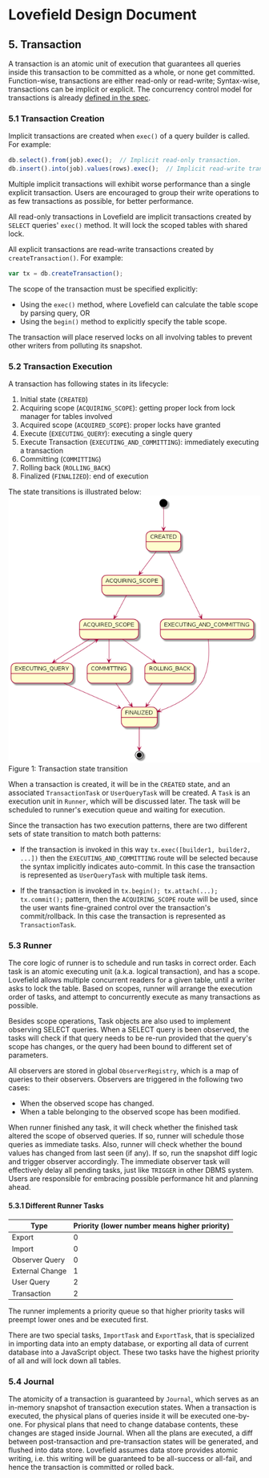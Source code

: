 # Lovefield Design Document

## 5. Transaction

A transaction is an atomic unit of execution that guarantees all queries inside
this transaction to be committed as a whole, or none get committed.
Function-wise, transactions are either read-only or read-write; Syntax-wise,
transactions can be implicit or explicit. The concurrency control model for
transactions is already [defined in the spec](
../spec/05_transaction.md#54-concurrency-control).


### 5.1 Transaction Creation

Implicit transactions are created when `exec()` of a query builder is called.
For example:

```js
db.select().from(job).exec();  // Implicit read-only transaction.
db.insert().into(job).values(rows).exec();  // Implicit read-write transaction.
```

Multiple implicit transactions will exhibit worse performance than a single
explicit transaction. Users are encouraged to group their write operations to
as few transactions as possible, for better performance.

All read-only transactions in Lovefield are implicit transactions created by
`SELECT` queries' `exec()` method. It will lock the scoped tables with shared
lock.

All explicit transactions are read-write transactions created by
`createTransaction()`. For example:

```js
var tx = db.createTransaction();
```

The scope of the transaction must be specified explicitly:

* Using the `exec()` method, where Lovefield can calculate the table scope
  by parsing query, OR
* Using the `begin()` method to explicitly specify the table scope.

The transaction will place reserved locks on all involving tables to prevent
other writers from polluting its snapshot.

### 5.2 Transaction Execution

A transaction has following states in its lifecycle:

1. Initial state (`CREATED`)
2. Acquiring scope (`ACQUIRING_SCOPE`): getting proper lock from lock manager
   for tables involved
3. Acquired scope (`ACQUIRED_SCOPE`): proper locks have granted
4. Execute (`EXECUTING_QUERY`): executing a single query
5. Execute Transaction (`EXECUTING_AND_COMMITTING`): immediately executing a
   transaction
6. Committing (`COMMITTING`)
7. Rolling back (`ROLLING_BACK`)
8. Finalized (`FINALIZED`): end of execution

The state transitions is illustrated below:
![Figure 1](images/state.png)<br/>
Figure 1: Transaction state transition

When a transaction is created, it will be in the `CREATED` state, and an
associated `TransactionTask` or `UserQueryTask` will be created. A `Task` is an
execution unit in `Runner`, which will be discussed later. The task will be
scheduled to runner's execution queue and waiting for execution.

Since the transaction has two execution patterns, there are two different sets
of state transition to match both patterns:

* If the transaction is invoked in this way `tx.exec([builder1, builder2, ...])`
  then the `EXECUTING_AND_COMMITTING` route will be selected because the syntax
  implicitly indicates auto-commit. In this case the transaction is represented
  as `UserQueryTask` with multiple task items.

* If the transaction is invoked in `tx.begin(); tx.attach(...); tx.commit();`
  pattern, then the `ACQUIRING_SCOPE` route will be used, since the user wants
  fine-grained control over the transaction's commit/rollback. In this case the
  transaction is represented as `TransactionTask`.


### 5.3 Runner

The core logic of runner is to schedule and run tasks in correct order. Each
task is an atomic executing unit (a.k.a. logical transaction), and has a scope.
Lovefield allows multiple concurrent readers for a given table, until a writer
asks to lock the table. Based on scopes, runner will arrange the execution order
of tasks, and attempt to concurrently execute as many transactions as possible.

Besides scope operations, Task objects are also used to implement observing
SELECT queries. When a SELECT query is been observed, the tasks will check if
that query needs to be re-run provided that the query's scope has changes, or
the query had been bound to different set of parameters.

All observers are stored in global `ObserverRegistry`, which is a map of
queries to their observers. Observers are triggered in the following two cases:

* When the observed scope has changed.
* When a table belonging to the observed scope has been modified.

When runner finished any task, it will check whether the finished task altered
the scope of observed queries. If so, runner will schedule those queries as
immediate tasks. Also, runner will check whether the bound values has changed
from last seen (if any). If so, run the snapshot diff logic and trigger observer
accordingly. The immediate observer task will effectively delay all pending
tasks, just like `TRIGGER` in other DBMS system. Users are responsible for
embracing possible performance hit and planning ahead.

#### 5.3.1 Different Runner Tasks

| Type            | Priority (lower number means higher priority) |
|-----------------|-----------------------------------------------|
| Export          | 0                                             |
| Import          | 0                                             |
| Observer Query  | 0                                             |
| External Change | 1                                             |
| User Query      | 2                                             |
| Transaction     | 2                                             |

The runner implements a priority queue so that higher priority tasks will
preempt lower ones and be executed first.

There are two special tasks, `ImportTask` and `ExportTask`, that is specialized
in importing data into an empty database, or exporting all data of current
database into a JavaScript object. These two tasks have the highest priority of
all and will lock down all tables.

### 5.4 Journal

The atomicity of a transaction is guaranteed by `Journal`, which serves as
an in-memory snapshot of transaction execution states. When a transaction is
executed, the physical plans of queries inside it will be executed one-by-one.
For physical plans that need to change database contents, these changes are
staged inside Journal. When all the plans are executed, a diff between
post-transaction and pre-transaction states will be generated, and flushed into
data store. Lovefield assumes data store provides atomic writing, i.e. this
writing will be guaranteed to be all-success or all-fail, and hence the
transaction is committed or rolled back.
